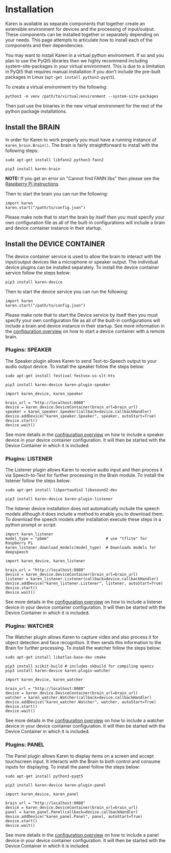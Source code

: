 # Installation
Karen is available as separate components that together create an extensible environment for devices and the processing of input/output.  These components can be installed together or separately depending on your needs.  This page attempts to articulate how to install each of the components and their dependencies.

You may want to install Karen in a virtual python environment.  If so and you plan to use the PyQt5 libraries then we highly recommend including system-site-packages in your virtual environment.  This is due to a limitation in PyQt5 that requires manual installation if you don't include the pre-built packages in Linux (```apt-get install python3-pyqt5```).

To create a virtual environment try the following:

```
python3 -m venv /path/to/virtual/environment --system-site-packages
```

Then just use the binaries in the new virtual environment for the rest of the python package installations.

## Install the BRAIN
In order for Karen to work properly you must have a running instance of ```karen_brain.Brain()```.  The brain is fairly straightforward to install with the following steps:

```
sudo apt-get install libfann2 python3-fann2 
```

```
pip3 install karen-brain
```
__NOTE:__ If you get an error on "Cannot find FANN libs" then please see the [Raspberry Pi instructions](installation.raspberrypi.md).

Then to start the brain you can run the following:

```
import karen
karen.start("/path/to/config.json")
```

Please make note that to start the brain by itself then you must specify your own configuration file as all of the built-in configurations will include a brain and device container instance in their startup.

## Install the DEVICE CONTAINER
The device container service is used to allow the brain to interact with the input/output devices like a microphone or speaker output.  The individual device plugins can be installed separately.  To install the device container service follow the steps below:

```
pip3 install karen-device
```

Then to start the device service you can run the following:

```
import karen
karen.start("/path/to/config.json")
```

Please make note that to start the Device service by itself then you must specify your own configuration file as all of the built-in configurations will include a brain and device instance in their startup.  See more information in the [configuration overview](config.overview.md) on how to start a device container with a remote brain.

### Plugins: SPEAKER
The Speaker plugin allows Karen to send Text-to-Speech output to your audio output device.  To install the speaker follow the steps below:

```
sudo apt-get install festival festvox-us-slt-hts
```

```
pip3 install karen-device karen-plugin-speaker
```

```
import karen_device, karen_speaker

brain_url = "http://localhost:8080"
device = karen_device.DeviceContainer(brain_url=brain_url)
speaker = karen_speaker.Speaker(callback=device.callbackHandler)
device.addDevice("karen_speaker.Speaker", speaker, autoStart=True)
device.start()
device.wait()
```

See more details in the [configuration overview](config.overview.md) on how to include a speaker device in your device container configuration.  It will then be started with the Device Container in which it is included.

### Plugins: LISTENER
The Listener plugin allows Karen to receive audio input and then process it via Speech-to-Text for further processing in the Brain module.  To install the listener follow the steps below:

```
sudo apt-get install libportaudio2 libasound2-dev
```

```
pip3 install karen-device karen-plugin-listener
```

The listener device installation does not automatically include the speech models although it does include a method to enable you to download them.  To download the speech models after installation execute these steps in a python prompt or script:

```
import karen_listener
model_type = "pbmm"                         # use "tflite" for Raspberry Pi
karen_listener.download_models(model_type)  # Downloads models for deepspeech
```

```
import karen_device, karen_listener

brain_url = "http://localhost:8080"
device = karen_device.DeviceContainer(brain_url=brain_url)
listener = karen_listener.Listener(callback=device.callbackHandler)
device.addDevice("karen_listener.Listener", listener, autoStart=True)
device.start()
device.wait()
```

See more details in the [configuration overview](config.overview.md) on how to include a listener device in your device container configuration.  It will then be started with the Device Container in which it is included.

### Plugins: WATCHER
The Watcher plugin allows Karen to capture video and also process it for object detection and face recognition.  It then sends this information to the Brain for further processing.  To install the watcher follow the steps below:

```
sudo apt-get install libatlas-base-dev cmake
```

```
pip3 install scikit-build # includes skbuild for compiling opencv
pip3 install karen-device karen-plugin-watcher
```

```
import karen_device, karen_watcher

brain_url = "http://localhost:8080"
device = karen_device.DeviceContainer(brain_url=brain_url)
watcher = karen_watcher.Watcher(callback=device.callbackHandler)
device.addDevice("karen_watcher.Watcher", watcher, autoStart=True)
device.start()
device.wait()
```

See more details in the [configuration overview](config.overview.md) on how to include a watcher device in your device container configuration.  It will then be started with the Device Container in which it is included.

### Plugins: PANEL
The Panel plugin allows Karen to display items on a screen and accept touchscreen input. It interacts with the Brain to both control and consume inputs for displaying. To install the panel follow the steps below:

```
sudo apt-get install python3-pyqt5
```

```
pip3 install karen-device karen-plugin-panel
```

```
import karen_device, karen_panel

brain_url = "http://localhost:8080"
device = karen_device.DeviceContainer(brain_url=brain_url)
panel = karen_panel.Panel(callback=device.callbackHandler)
device.addDevice("karen_panel.Panel", panel, autoStart=True)
device.start()
device.wait()
```

See more details in the [configuration overview](config.overview.md) on how to include a panel device in your device container configuration.  It will then be started with the Device Container in which it is included.
